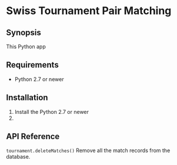 <h1>Swiss Tournament Pair Matching</h1>

## Synopsis

This Python app 

## Requirements

- Python 2.7 or newer

## Installation

1. Install the Python 2.7 or newer
2. 

## API Reference

`tournament.deleteMatches()`
Remove all the match records from the database.